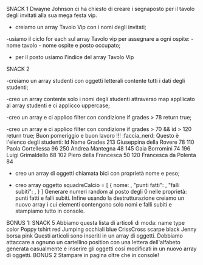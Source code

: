 SNACK 1
Dwayne Johnson ci ha chiesto di creare i segnaposto per il tavolo degli invitati alla sua mega festa vip.
<!-- Ci ha lasciato il nome del tavolo ("Tavolo Vip") e la lista degli invitati in ordine di posto:
[ 'Brad Pitt', 'Johnny Depp', 'Lady Gaga', 'Cristiano Ronaldo', 'Georgina Rodriguez', 'Chiara Ferragni',  'George Clooney', 'Amal Clooney', 'Fedez', 'Amadeus', 'Fiorello'] -->
- creiamo un array  Tavolo Vip con i nomi degli invitati;

<!-- Ma  la tipografia per stampare il tutto vuole che le mandiamo una lista di ospiti in un formato specifico, per cui dobbiamo fare in modo che ogni ospite sia un oggetto letterale javascript che ha come proprietà:
nome del tavolo (tableName),
nome dell'ospite (guestName),
posto occupato (place),
Generiamo e stampiamo in console la lista per i segnaposto. -->
-usiamo il ciclo for each sul array Tavolo vip per assegnare a ogni ospite: -nome tavolo - nome ospite e posto occupato;
- per il posto usiamo l'indice del array Tavolo Vip 




SNACK 2
<!-- Abbiamo un elenco degli studenti di una facoltà, identificati da id, Nome e somma totale dei loro voti di esame... -->
-creiamo un array studenti con oggetti letterali contente tutti i dati degli studenti;
<!-- 1. Per preparare l'aula di un nuovo corso, dobbiamo stampare le targhe col nome degli studenti: creare una lista contenente il loro nome tutto in maiuscolo, ad esempio (Marco della Rovere => MARCO DELLA ROVERE); -->
-creo un array contente solo i nomi degli studenti attraverso map appllicato al array studenti  e ci applicco uppercase; 
<!-- 2. Dobbiamo creare una lista di tutti gli studenti che hanno un totale di voti superiore a 70 -->
-creo un array e ci applico filter  con condizione if grades > 78 return true;
<!-- 3. Dobbiamo creare una lista di tutti gli studenti che hanno un totale di voti superiore a 70 e id superiore a 120 -->
-creo un array e ci applico filter con condizione if grades > 70 && id > 120 return true;
Buon pomeriggio e buon lavoro !!! :faccia_nerd:
Questo è l'elenco degli studenti:
Id  Name                Grades
213 Giuseppina della Rovere 78
110 Paola Cortellessa       96
250 Andrea Mantegna         48
145 Gaia Borromini          74
196 Luigi Grimaldello       68
102 Piero della Francesca   50
120 Francesca da Polenta    84

<!-- 
SNACK 3
Creare un array di oggetti:
Ogni oggetto descriverà una bici da corsa con le seguenti proprietà: nome e peso.
Stampare in console la bici con peso minore utilizzando destructuring e template literal -->
- creo un array di oggetti chiamata bici con proprietà nome e peso;




<!-- 
SNACK 4
Creare un array di oggetti di squadre di calcio. Ogni squadra avrà diverse proprietà: nome, punti fatti, falli subiti.
Nome sarà l’unica proprietà da compilare, le altre saranno tutte settate a 0. -->
- creo array oggetto squadreCalcio = [
    {
        nome:  ,
        "punti fatti":  ,
        "falli subiti":  ,
    }
]
Generare numeri random al posto degli 0 nelle proprietà: punti fatti e falli subiti.
Infine usando la destrutturazione creiamo un nuovo array i cui elementi contengono solo nomi e falli subiti e stampiamo tutto in console.




BONUS 1: SNACK 5
Abbiamo questa lista di articoli di moda:
name        type      color
Poppy       tshirt    red
Jumping     occhiali  blue
CrissCross  scarpe    black
Jenny       borsa     pink
Questi articoli sono inseriti in un array di oggetti.
Dobbiamo attaccare a ognuno un cartellino position con una lettera dell'alfabeto generata casualmente e inserire gli oggetti così modificati in un nuovo array di oggetti.
BONUS 2
Stampare in pagina oltre che in console!